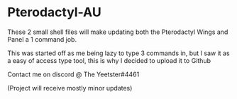 # Pterodactyl-AU
These 2 small shell files will make updating both the Pterodactyl Wings and Panel a 1 command job.

This was started off as me being lazy to type 3 commands in, but I saw it as a easy of access type tool, this is why I decided to upload it to Github

Contact me on discord @ The Yeetster#4461

(Project will receive mostly minor updates)
